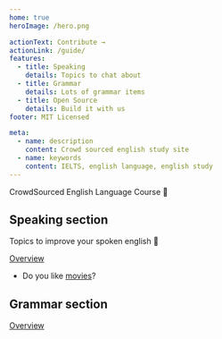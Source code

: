 ```yaml
---
home: true
heroImage: /hero.png

actionText: Contribute →
actionLink: /guide/
features:
  - title: Speaking
    details: Topics to chat about
  - title: Grammar
    details: Lots of grammar items
  - title: Open Source
    details: Build it with us
footer: MIT Licensed

meta:
  - name: description
    content: Crowd sourced english study site
  - name: keywords
    content: IELTS, english language, english study
---
```


CrowdSourced English Language Course :tada: 

## Speaking section
Topics to improve your spoken english :100:

[Overview](./speaking/README.md)

- Do you like [movies](/speaking/movies.md)?

## Grammar section
[Overview](./grammar/)